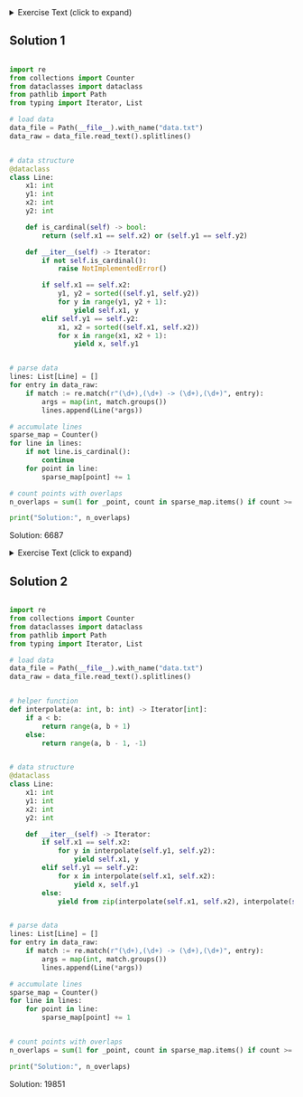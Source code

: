 <details><summary>Exercise Text (click to expand)</summary>

<article class="day-desc"><h2>--- Day 5: Hydrothermal Venture ---</h2><p>You come across a field of <a href="https://en.wikipedia.org/wiki/Hydrothermal_vent" target="_blank">hydrothermal vents</a> on the ocean floor! These vents constantly produce large, opaque clouds, so it would be best to avoid them if possible.</p>
<p>They tend to form in <em>lines</em>; the submarine helpfully produces a list of nearby <span title="Maybe they're Bresenham vents.">lines of vents</span> (your puzzle input) for you to review. For example:</p>
<pre><code>0,9 -&gt; 5,9
8,0 -&gt; 0,8
9,4 -&gt; 3,4
2,2 -&gt; 2,1
7,0 -&gt; 7,4
6,4 -&gt; 2,0
0,9 -&gt; 2,9
3,4 -&gt; 1,4
0,0 -&gt; 8,8
5,5 -&gt; 8,2
</code></pre>
<p>Each line of vents is given as a line segment in the format <code>x1,y1 -&gt; x2,y2</code> where <code>x1</code>,<code>y1</code> are the coordinates of one end the line segment and <code>x2</code>,<code>y2</code> are the coordinates of the other end. These line segments include the points at both ends. In other words:</p>
<ul>
<li>An entry like <code>1,1 -&gt; 1,3</code> covers points <code>1,1</code>, <code>1,2</code>, and <code>1,3</code>.</li>
<li>An entry like <code>9,7 -&gt; 7,7</code> covers points <code>9,7</code>, <code>8,7</code>, and <code>7,7</code>.</li>
</ul>
<p>For now, <em>only consider horizontal and vertical lines</em>: lines where either <code>x1 = x2</code> or <code>y1 = y2</code>.</p>
<p>So, the horizontal and vertical lines from the above list would produce the following diagram:</p>
<pre><code>.......1..
..1....1..
..1....1..
.......1..
.112111211
..........
..........
..........
..........
222111....
</code></pre>
<p>In this diagram, the top left corner is <code>0,0</code> and the bottom right corner is <code>9,9</code>. Each position is shown as <em>the number of lines which cover that point</em> or <code>.</code> if no line covers that point. The top-left pair of <code>1</code>s, for example, comes from <code>2,2 -&gt; 2,1</code>; the very bottom row is formed by the overlapping lines <code>0,9 -&gt; 5,9</code> and <code>0,9 -&gt; 2,9</code>.</p>
<p>To avoid the most dangerous areas, you need to determine <em>the number of points where at least two lines overlap</em>. In the above example, this is anywhere in the diagram with a <code>2</code> or larger - a total of <code><em>5</em></code> points.</p>
<p>Consider only horizontal and vertical lines. <em>At how many points do at least two lines overlap?</em></p>
</article>

</details>

## Solution 1

```python

import re
from collections import Counter
from dataclasses import dataclass
from pathlib import Path
from typing import Iterator, List

# load data
data_file = Path(__file__).with_name("data.txt")
data_raw = data_file.read_text().splitlines()


# data structure
@dataclass
class Line:
    x1: int
    y1: int
    x2: int
    y2: int

    def is_cardinal(self) -> bool:
        return (self.x1 == self.x2) or (self.y1 == self.y2)

    def __iter__(self) -> Iterator:
        if not self.is_cardinal():
            raise NotImplementedError()

        if self.x1 == self.x2:
            y1, y2 = sorted((self.y1, self.y2))
            for y in range(y1, y2 + 1):
                yield self.x1, y
        elif self.y1 == self.y2:
            x1, x2 = sorted((self.x1, self.x2))
            for x in range(x1, x2 + 1):
                yield x, self.y1


# parse data
lines: List[Line] = []
for entry in data_raw:
    if match := re.match(r"(\d+),(\d+) -> (\d+),(\d+)", entry):
        args = map(int, match.groups())
        lines.append(Line(*args))

# accumulate lines
sparse_map = Counter()
for line in lines:
    if not line.is_cardinal():
        continue
    for point in line:
        sparse_map[point] += 1

# count points with overlaps
n_overlaps = sum(1 for _point, count in sparse_map.items() if count >= 2)

print("Solution:", n_overlaps)


```

Solution: 6687


<details><summary>Exercise Text (click to expand)</summary>

<article class="day-desc"><h2 id="part2">--- Part Two ---</h2><p>Unfortunately, considering only horizontal and vertical lines doesn't give you the full picture; you need to also consider <em>diagonal lines</em>.</p>
<p>Because of the limits of the hydrothermal vent mapping system, the lines in your list will only ever be horizontal, vertical, or a diagonal line at exactly 45 degrees. In other words:</p>
<ul>
<li>An entry like <code>1,1 -&gt; 3,3</code> covers points <code>1,1</code>, <code>2,2</code>, and <code>3,3</code>.</li>
<li>An entry like <code>9,7 -&gt; 7,9</code> covers points <code>9,7</code>, <code>8,8</code>, and <code>7,9</code>.</li>
</ul>
<p>Considering all lines from the above example would now produce the following diagram:</p>
<pre><code>1.1....11.
.111...2..
..2.1.111.
...1.2.2..
.112313211
...1.2....
..1...1...
.1.....1..
1.......1.
222111....
</code></pre>
<p>You still need to determine <em>the number of points where at least two lines overlap</em>. In the above example, this is still anywhere in the diagram with a <code>2</code> or larger - now a total of <code><em>12</em></code> points.</p>
<p>Consider all of the lines. <em>At how many points do at least two lines overlap?</em></p>
</article>

</details>

## Solution 2

```python

import re
from collections import Counter
from dataclasses import dataclass
from pathlib import Path
from typing import Iterator, List

# load data
data_file = Path(__file__).with_name("data.txt")
data_raw = data_file.read_text().splitlines()


# helper function
def interpolate(a: int, b: int) -> Iterator[int]:
    if a < b:
        return range(a, b + 1)
    else:
        return range(a, b - 1, -1)


# data structure
@dataclass
class Line:
    x1: int
    y1: int
    x2: int
    y2: int

    def __iter__(self) -> Iterator:
        if self.x1 == self.x2:
            for y in interpolate(self.y1, self.y2):
                yield self.x1, y
        elif self.y1 == self.y2:
            for x in interpolate(self.x1, self.x2):
                yield x, self.y1
        else:
            yield from zip(interpolate(self.x1, self.x2), interpolate(self.y1, self.y2))


# parse data
lines: List[Line] = []
for entry in data_raw:
    if match := re.match(r"(\d+),(\d+) -> (\d+),(\d+)", entry):
        args = map(int, match.groups())
        lines.append(Line(*args))

# accumulate lines
sparse_map = Counter()
for line in lines:
    for point in line:
        sparse_map[point] += 1


# count points with overlaps
n_overlaps = sum(1 for _point, count in sparse_map.items() if count >= 2)

print("Solution:", n_overlaps)


```

Solution: 19851
